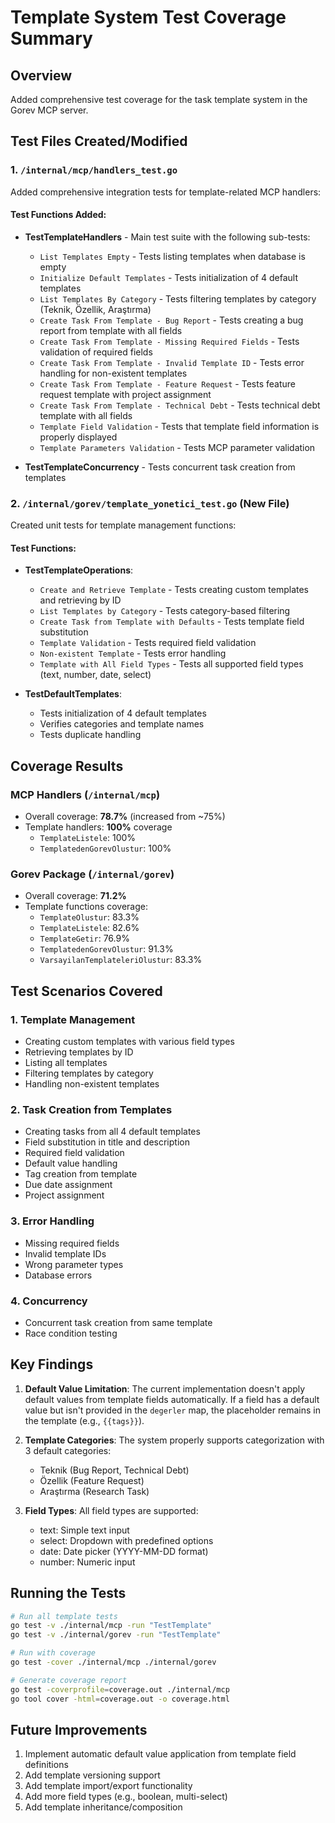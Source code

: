 # Template System Test Coverage Summary

## Overview
Added comprehensive test coverage for the task template system in the Gorev MCP server.

## Test Files Created/Modified

### 1. `/internal/mcp/handlers_test.go`
Added comprehensive integration tests for template-related MCP handlers:

#### Test Functions Added:
- **TestTemplateHandlers** - Main test suite with the following sub-tests:
  - `List Templates Empty` - Tests listing templates when database is empty
  - `Initialize Default Templates` - Tests initialization of 4 default templates
  - `List Templates By Category` - Tests filtering templates by category (Teknik, Özellik, Araştırma)
  - `Create Task From Template - Bug Report` - Tests creating a bug report from template with all fields
  - `Create Task From Template - Missing Required Fields` - Tests validation of required fields
  - `Create Task From Template - Invalid Template ID` - Tests error handling for non-existent templates
  - `Create Task From Template - Feature Request` - Tests feature request template with project assignment
  - `Create Task From Template - Technical Debt` - Tests technical debt template with all fields
  - `Template Field Validation` - Tests that template field information is properly displayed
  - `Template Parameters Validation` - Tests MCP parameter validation

- **TestTemplateConcurrency** - Tests concurrent task creation from templates

### 2. `/internal/gorev/template_yonetici_test.go` (New File)
Created unit tests for template management functions:

#### Test Functions:
- **TestTemplateOperations**:
  - `Create and Retrieve Template` - Tests creating custom templates and retrieving by ID
  - `List Templates by Category` - Tests category-based filtering
  - `Create Task from Template with Defaults` - Tests template field substitution
  - `Template Validation` - Tests required field validation
  - `Non-existent Template` - Tests error handling
  - `Template with All Field Types` - Tests all supported field types (text, number, date, select)

- **TestDefaultTemplates**:
  - Tests initialization of 4 default templates
  - Verifies categories and template names
  - Tests duplicate handling

## Coverage Results

### MCP Handlers (`/internal/mcp`)
- Overall coverage: **78.7%** (increased from ~75%)
- Template handlers: **100%** coverage
  - `TemplateListele`: 100%
  - `TemplatedenGorevOlustur`: 100%

### Gorev Package (`/internal/gorev`)
- Overall coverage: **71.2%**
- Template functions coverage:
  - `TemplateOlustur`: 83.3%
  - `TemplateListele`: 82.6%
  - `TemplateGetir`: 76.9%
  - `TemplatedenGorevOlustur`: 91.3%
  - `VarsayilanTemplateleriOlustur`: 83.3%

## Test Scenarios Covered

### 1. Template Management
- Creating custom templates with various field types
- Retrieving templates by ID
- Listing all templates
- Filtering templates by category
- Handling non-existent templates

### 2. Task Creation from Templates
- Creating tasks from all 4 default templates
- Field substitution in title and description
- Required field validation
- Default value handling
- Tag creation from template
- Due date assignment
- Project assignment

### 3. Error Handling
- Missing required fields
- Invalid template IDs
- Wrong parameter types
- Database errors

### 4. Concurrency
- Concurrent task creation from same template
- Race condition testing

## Key Findings

1. **Default Value Limitation**: The current implementation doesn't apply default values from template fields automatically. If a field has a default value but isn't provided in the `degerler` map, the placeholder remains in the template (e.g., `{{tags}}`).

2. **Template Categories**: The system properly supports categorization with 3 default categories:
   - Teknik (Bug Report, Technical Debt)
   - Özellik (Feature Request)
   - Araştırma (Research Task)

3. **Field Types**: All field types are supported:
   - text: Simple text input
   - select: Dropdown with predefined options
   - date: Date picker (YYYY-MM-DD format)
   - number: Numeric input

## Running the Tests

```bash
# Run all template tests
go test -v ./internal/mcp -run "TestTemplate"
go test -v ./internal/gorev -run "TestTemplate"

# Run with coverage
go test -cover ./internal/mcp ./internal/gorev

# Generate coverage report
go test -coverprofile=coverage.out ./internal/mcp
go tool cover -html=coverage.out -o coverage.html
```

## Future Improvements

1. Implement automatic default value application from template field definitions
2. Add template versioning support
3. Add template import/export functionality
4. Add more field types (e.g., boolean, multi-select)
5. Add template inheritance/composition